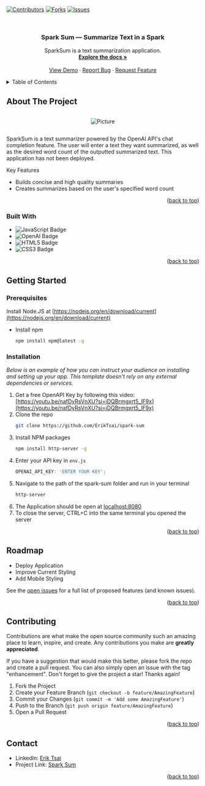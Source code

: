 <!-- Improved compatibility of back to top link: See: https://github.com/othneildrew/Best-README-Template/pull/73 -->
<a name="readme-top"></a>
<!--
*** Thanks for checking out the Best-README-Template. If you have a suggestion
*** that would make this better, please fork the repo and create a pull request
*** or simply open an issue with the tag "enhancement".
*** Don't forget to give the project a star!
*** Thanks again! Now go create something AMAZING! :D
-->

<!-- PROJECT SHIELDS -->
<!--
*** I'm using markdown "reference style" links for readability.
*** Reference links are enclosed in brackets [ ] instead of parentheses ( ).
*** See the bottom of this document for the declaration of the reference variables
*** for contributors-url, forks-url, etc. This is an optional, concise syntax you may use.
*** https://www.markdownguide.org/basic-syntax/#reference-style-links
-->
[![Contributors][contributors-shield]][contributors-url]
[![Forks][forks-shield]][forks-url]
[![Issues][issues-shield]][issues-url]



<!-- PROJECT LOGO -->
<br />
<div align="center">


  <h3 align="center">Spark Sum — Summarize Text in a Spark</h3>

  <p align="center">
    SparkSum is a text summarization application. 
    <br />
    <a href="https://github.com/ErikTsai/spark-sum"><strong>Explore the docs »</strong></a>
    <br />
    <br />
    <a href="https://github.com/ErikTsai/spark-sum">View Demo</a>
    ·
    <a href="https://github.com/ErikTsai/spark-sum/issues">Report Bug</a>
    ·
    <a href="https://github.com/ErikTsai/spark-sum/issues">Request Feature</a>
  </p>
</div>



<!-- TABLE OF CONTENTS -->
<details>
  <summary>Table of Contents</summary>
  <ol>
    <li>
      <a href="#about-the-project">About The Project</a>
      <ul>
        <li><a href="#built-with">Built With</a></li>
      </ul>
    </li>
    <li>
      <a href="#getting-started">Getting Started</a>
      <ul>
        <li><a href="#prerequisites">Prerequisites</a></li>
        <li><a href="#installation">Installation</a></li>
      </ul>
    </li>
    <li><a href="#roadmap">Roadmap</a></li>
    <li><a href="#contributing">Contributing</a></li>
    <li><a href="#contact">Contact</a></li>
  </ol>
</details>



<!-- ABOUT THE PROJECT -->
## About The Project
<div style="width:100%; display: flex; justify-content: center; align-items: center;">


![Picture](https://raw.githubusercontent.com/ErikTsai/spark-sum/main/sparkSumPreview.png)
</div>


SparkSum is a text summarizer powered by the OpenAI API's chat completion feature. The user will enter a text they want summarized, as well as the desired word count of the outputted summarized text. This application has not been deployed.

Key Features
  - Builds concise and high quality summaries
  - Creates summarizes based on the user's specified word count


<p align="right">(<a href="#readme-top">back to top</a>)</p>



### Built With

* ![JavaScript Badge](https://img.shields.io/badge/JavaScript-F7DF1E?logo=javascript&logoColor=000&style=for-the-badge)
* ![OpenAI Badge](https://img.shields.io/badge/OpenAI-412991?logo=openai&logoColor=fff&style=for-the-badge)
* ![HTML5 Badge](https://img.shields.io/badge/HTML5-E34F26?logo=html5&logoColor=fff&style=flat)
* ![CSS3 Badge](https://img.shields.io/badge/CSS3-1572B6?logo=css3&logoColor=fff&style=flat)


<p align="right">(<a href="#readme-top">back to top</a>)</p>



<!-- GETTING STARTED -->
## Getting Started

### Prerequisites

Install Node.JS at [https://nodejs.org/en/download/current](https://nodejs.org/en/download/current)

* Install npm
  ```sh
  npm install npm@latest -g
  ```

### Installation

_Below is an example of how you can instruct your audience on installing and setting up your app. This template doesn't rely on any external dependencies or services._

1. Get a free OpenAPI Key by following this video: [https://youtu.be/nafDyRsVnXU?si=iDQBrmgxrt5_lF9x](https://youtu.be/nafDyRsVnXU?si=iDQBrmgxrt5_lF9x)
2. Clone the repo
   ```sh
   git clone https://github.com/ErikTsai/spark-sum
   ```
3. Install NPM packages
   ```sh
   npm install http-server -g
   ```
4. Enter your API key in `env.js`
   ```js
   OPENAI_API_KEY: 'ENTER YOUR KEY';
   ```
5. Navigate to the path of the spark-sum folder and run in your terminal
   ```sh
   http-server
   ```
6. The Application should be open at [localhost:8080](localhost:8080)
7. To close the server, CTRL+C into the same terminal you opened the server

<p align="right">(<a href="#readme-top">back to top</a>)</p>


<!-- ROADMAP -->
## Roadmap

- Deploy Application
- Improve Current Styling
- Add Mobile Styling


See the [open issues](https://github.com/ErikTsai/spark-sum/issues) for a full list of proposed features (and known issues).

<p align="right">(<a href="#readme-top">back to top</a>)</p>



<!-- CONTRIBUTING -->
## Contributing

Contributions are what make the open source community such an amazing place to learn, inspire, and create. Any contributions you make are **greatly appreciated**.

If you have a suggestion that would make this better, please fork the repo and create a pull request. You can also simply open an issue with the tag "enhancement".
Don't forget to give the project a star! Thanks again!

1. Fork the Project
2. Create your Feature Branch (`git checkout -b feature/AmazingFeature`)
3. Commit your Changes (`git commit -m 'Add some AmazingFeature'`)
4. Push to the Branch (`git push origin feature/AmazingFeature`)
5. Open a Pull Request

<p align="right">(<a href="#readme-top">back to top</a>)</p>





<!-- CONTACT -->
## Contact

* LinkedIn: [Erik Tsai](https://www.linkedin.com/in/erik-tsai/)
* Project Link: [Spark Sum](https://github.com/ErikTsai/spark-sum)

<p align="right">(<a href="#readme-top">back to top</a>)</p>




<!-- MARKDOWN LINKS & IMAGES -->
<!-- https://www.markdownguide.org/basic-syntax/#reference-style-links -->
[contributors-shield]: https://img.shields.io/github/contributors/ErikTsai/spark-sum.svg?style=for-the-badge
[contributors-url]: https://github.com/ErikTsai/spark-sum/graphs/contributors
[forks-shield]: https://img.shields.io/github/forks/ErikTsai/spark-sum.svg?style=for-the-badge
[forks-url]: https://github.com/ErikTsai/spark-sum/network/members
[issues-shield]: https://img.shields.io/github/issues/ErikTsai/spark-sum.svg?style=for-the-badge
[issues-url]: https://github.com/ErikTsai/spark-sum/issues
